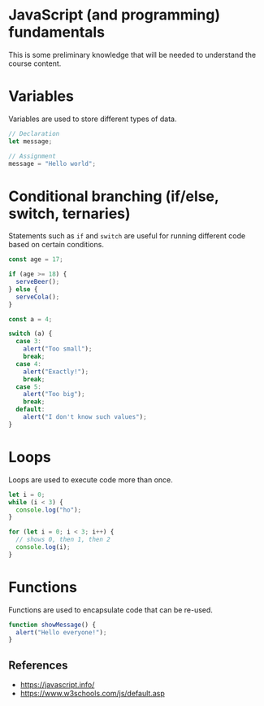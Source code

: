 # JavaScript (and programming) fundamentals

This is some preliminary knowledge that will be needed to understand the course content.

# Variables

Variables are used to store different types of data.

```javascript
// Declaration
let message;

// Assignment
message = "Hello world";
```

# Conditional branching (if/else, switch, ternaries)

Statements such as `if` and `switch` are useful for running different code based on certain conditions.

```javascript
const age = 17;

if (age >= 18) {
  serveBeer();
} else {
  serveCola();
}
```

```javascript
const a = 4;

switch (a) {
  case 3:
    alert("Too small");
    break;
  case 4:
    alert("Exactly!");
    break;
  case 5:
    alert("Too big");
    break;
  default:
    alert("I don't know such values");
}
```

# Loops

Loops are used to execute code more than once.

```javascript
let i = 0;
while (i < 3) {
  console.log("ho");
}
```

```javascript
for (let i = 0; i < 3; i++) {
  // shows 0, then 1, then 2
  console.log(i);
}
```

# Functions

Functions are used to encapsulate code that can be re-used.

```javascript
function showMessage() {
  alert("Hello everyone!");
}
```

## References

- https://javascript.info/
- https://www.w3schools.com/js/default.asp

